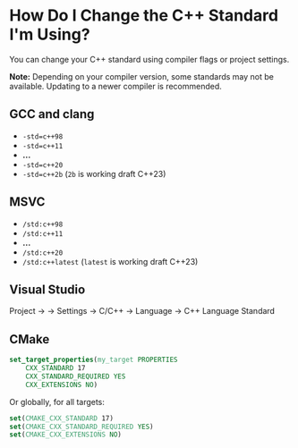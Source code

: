 # How Do I Change the C++ Standard I'm Using?

You can change your C++ standard using compiler flags or project settings.

**Note:** Depending on your compiler version, some standards may not be available. Updating to a newer compiler is
recommended.

<!-- inline -->

## GCC and clang

- `-std=c++98`
- `-std=c++11`
- **...**
- `-std=c++20`
- `-std=c++2b` (`2b` is working draft C++23)

<!-- inline -->

## MSVC

- `/std:c++98`
- `/std:c++11`
- **...**
- `/std:c++20`
- `/std:c++latest` (`latest` is working draft C++23)

<!-- inline -->

## Visual Studio

Project → <name> → Settings → C/C++ → Language → C++ Language Standard

## CMake

```cmake
set_target_properties(my_target PROPERTIES
    CXX_STANDARD 17
    CXX_STANDARD_REQUIRED YES
    CXX_EXTENSIONS NO)
```

Or globally, for all targets:

```cmake
set(CMAKE_CXX_STANDARD 17)
set(CMAKE_CXX_STANDARD_REQUIRED YES)
set(CMAKE_CXX_EXTENSIONS NO)
```
